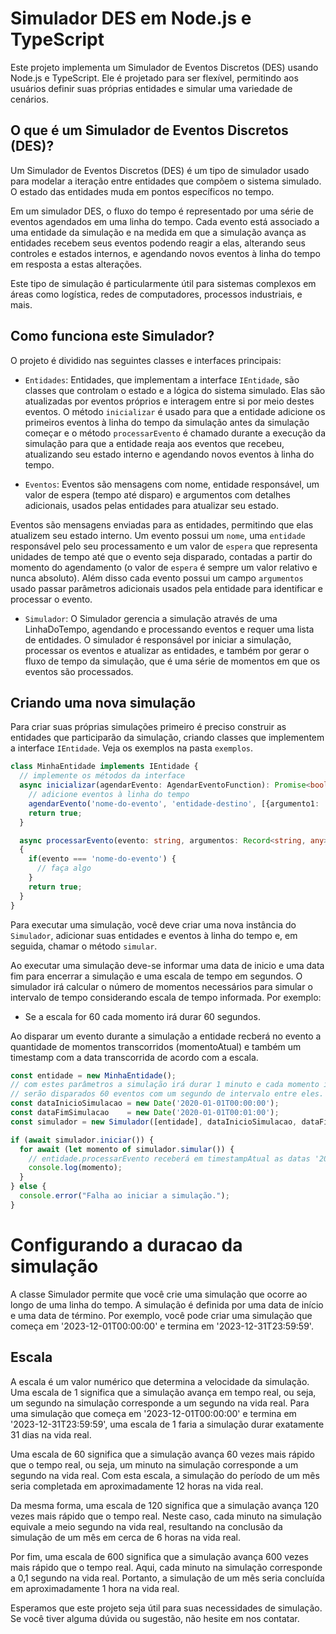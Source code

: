# Simulador DES em Node.js e TypeScript

Este projeto implementa um Simulador de Eventos Discretos (DES) usando Node.js e TypeScript. Ele é projetado para ser flexível, permitindo aos usuários definir suas próprias entidades e simular uma variedade de cenários.

## O que é um Simulador de Eventos Discretos (DES)?

Um Simulador de Eventos Discretos (DES) é um tipo de simulador usado para modelar a iteração entre entidades que compõem o sistema simulado. O estado das entidades muda em pontos específicos no tempo. 

Em um simulador DES, o fluxo do tempo é representado por uma série de eventos agendados em uma linha do tempo. Cada evento está associado a uma entidade da simulação e na medida em que a simulação avança as entidades recebem seus eventos podendo reagir a elas, alterando seus controles e estados internos, e agendando novos eventos à linha do tempo em resposta a estas alterações. 

Este tipo de simulação é particularmente útil para sistemas complexos em áreas como logística, redes de computadores, processos industriais, e mais.

## Como funciona este Simulador?

O projeto é dividido nas seguintes classes e interfaces principais:

- `Entidades`: Entidades, que implementam a interface `IEntidade`, são classes que controlam o estado e a lógica do sistema simulado. Elas são atualizadas por eventos próprios e interagem entre si por meio destes eventos. O método `inicializar` é usado para que a entidade adicione os primeiros eventos à linha do tempo da simulação antes da simulação começar e o método `processarEvento` é chamado durante a execução da simulação para que a entidade reaja aos eventos que recebeu, atualizando seu estado interno e agendando novos eventos à linha do tempo.

- `Eventos`: Eventos são mensagens com nome, entidade responsável, um valor de espera (tempo até disparo) e argumentos com detalhes adicionais, usados pelas entidades para atualizar seu estado.

Eventos são mensagens enviadas para as entidades, permitindo que elas atualizem seu estado interno. Um evento possui um `nome`, uma `entidade` responsável pelo seu processamento e um valor de `espera` que representa unidades de tempo até que o evento seja disparado, contadas a partir do momento do agendamento (o valor de `espera` é sempre um valor relativo e nunca absoluto). Além disso cada evento possui um campo `argumentos` usado passar parâmetros adicionais usados pela entidade para identificar e processar o evento.

- `Simulador`: O Simulador gerencia a simulação através de uma LinhaDoTempo, agendando e processando eventos e requer uma lista de entidades. O simulador é responsável por iniciar a simulação, processar os eventos e atualizar as entidades, e também por gerar o fluxo de tempo da simulação, que é uma série de momentos em que os eventos são processados.


## Criando uma nova simulação

Para criar suas próprias simulações primeiro é preciso construir as entidades que participarão da simulação, criando classes que implementem a interface `IEntidade`. Veja os exemplos na pasta `exemplos`. 

```typescript
class MinhaEntidade implements IEntidade {
  // implemente os métodos da interface
  async inicializar(agendarEvento: AgendarEventoFunction): Promise<boolean> {
    // adicione eventos à linha do tempo
    agendarEvento('nome-do-evento', 'entidade-destino', [{argumento1: 'valor'},{argumento2: 30}], 10);
    return true;
  }

  async processarEvento(evento: string, argumentos: Record<string, any>[], momentoAtual: number, timestampAtual: Date, agendarEvento: AgendarEventoFunction): Promise<boolean>;
  {
    if(evento === 'nome-do-evento') {
      // faça algo
    }
    return true;
  }
}
```

Para executar uma simulação, você deve criar uma nova instância do `Simulador`, adicionar suas entidades e eventos à linha do tempo e, em seguida, chamar o método `simular`. 

Ao executar uma simulação deve-se informar uma data de inicio e uma data fim para encerrar a simulação e uma escala de tempo em segundos. O simulador irá calcular o número de momentos necessários para simular o intervalo de tempo considerando escala de tempo informada. Por exemplo:
- Se a escala for 60 cada momento irá durar 60 segundos.

Ao disparar um evento durante a simulação a entidade recberá no evento a quantidade de momentos transcorridos (momentoAtual) e também um timestamp com a data transcorrida de acordo com a escala.


```typescript
const entidade = new MinhaEntidade();
// com estes parâmetros a simulação irá durar 1 minuto e cada momento irá durar 60 segundo.
// serão disparados 60 eventos com um segundo de intervalo entre eles.
const dataInicioSimulacao = new Date('2020-01-01T00:00:00');
const dataFimSimulacao    = new Date('2020-01-01T00:01:00');
const simulador = new Simulador([entidade], dataInicioSimulacao, dataFimSimulacao, 60);

if (await simulador.iniciar()) {
  for await (let momento of simulador.simular()) {
    // entidade.processarEvento receberá em timestampAtual as datas '2020-01-01T00:00:00', '2020-01-01T00:01:00', '2020-01-01T00:03:00'..
    console.log(momento);
  }
} else {
  console.error("Falha ao iniciar a simulação.");
}
```


# Configurando a duracao da simulação

A classe Simulador permite que você crie uma simulação que ocorre ao longo de uma linha do tempo. A simulação é definida por uma data de início e uma data de término. Por exemplo, você pode criar uma simulação que começa em '2023-12-01T00:00:00' e termina em '2023-12-31T23:59:59'.

## Escala

A escala é um valor numérico que determina a velocidade da simulação. Uma escala de 1 significa que a simulação avança em tempo real, ou seja, um segundo na simulação corresponde a um segundo na vida real. Para uma simulação que começa em '2023-12-01T00:00:00' e termina em '2023-12-31T23:59:59', uma escala de 1 faria a simulação durar exatamente 31 dias na vida real.

Uma escala de 60 significa que a simulação avança 60 vezes mais rápido que o tempo real, ou seja, um minuto na simulação corresponde a um segundo na vida real. Com esta escala, a simulação do período de um mês seria completada em aproximadamente 12 horas na vida real.

Da mesma forma, uma escala de 120 significa que a simulação avança 120 vezes mais rápido que o tempo real. Neste caso, cada minuto na simulação equivale a meio segundo na vida real, resultando na conclusão da simulação de um mês em cerca de 6 horas na vida real.

Por fim, uma escala de 600 significa que a simulação avança 600 vezes mais rápido que o tempo real. Aqui, cada minuto na simulação corresponde a 0,1 segundo na vida real. Portanto, a simulação de um mês seria concluída em aproximadamente 1 hora na vida real.



Esperamos que este projeto seja útil para suas necessidades de simulação. Se você tiver alguma dúvida ou sugestão, não hesite em nos contatar.